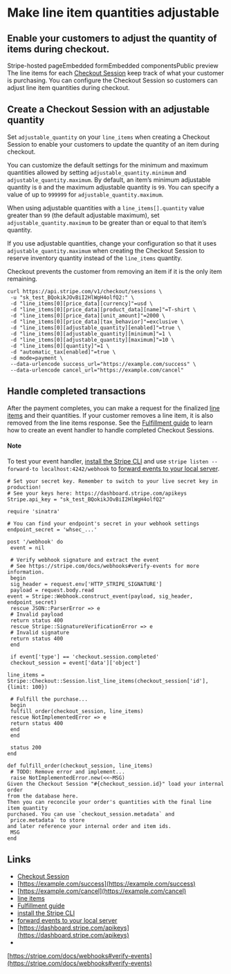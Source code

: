# Make line item quantities adjustable

## Enable your customers to adjust the quantity of items during checkout.

Stripe-hosted pageEmbedded formEmbedded componentsPublic preview
The line items for each [Checkout
Session](https://docs.stripe.com/api/checkout/sessions) keep track of what your
customer is purchasing. You can configure the Checkout Session so customers can
adjust line item quantities during checkout.

## Create a Checkout Session with an adjustable quantity

Set `adjustable_quantity` on your `line_items` when creating a Checkout Session
to enable your customers to update the quantity of an item during checkout.

You can customize the default settings for the minimum and maximum quantities
allowed by setting `adjustable_quantity.minimum` and
`adjustable_quantity.maximum`. By default, an item’s minimum adjustable quantity
is `0` and the maximum adjustable quantity is `99`. You can specify a value of
up to `999999` for `adjustable_quantity.maximum`.

When using adjustable quantities with a `line_items[].quantity` value greater
than `99` (the default adjustable maximum), set `adjustable_quantity.maximum` to
be greater than or equal to that item’s quantity.

If you use adjustable quantities, change your configuration so that it uses
`adjustable_quantity.maximum` when creating the Checkout Session to reserve
inventory quantity instead of the `line_items` quantity.

Checkout prevents the customer from removing an item if it is the only item
remaining.

```
curl https://api.stripe.com/v1/checkout/sessions \
 -u "sk_test_BQokikJOvBiI2HlWgH4olfQ2:" \
 -d "line_items[0][price_data][currency]"=usd \
 -d "line_items[0][price_data][product_data][name]"=T-shirt \
 -d "line_items[0][price_data][unit_amount]"=2000 \
 -d "line_items[0][price_data][tax_behavior]"=exclusive \
 -d "line_items[0][adjustable_quantity][enabled]"=true \
 -d "line_items[0][adjustable_quantity][minimum]"=1 \
 -d "line_items[0][adjustable_quantity][maximum]"=10 \
 -d "line_items[0][quantity]"=1 \
 -d "automatic_tax[enabled]"=true \
 -d mode=payment \
 --data-urlencode success_url="https://example.com/success" \
 --data-urlencode cancel_url="https://example.com/cancel"
```

## Handle completed transactions

After the payment completes, you can make a request for the finalized [line
items](https://docs.stripe.com/api/checkout/sessions/line_items) and their
quantities. If your customer removes a line item, it is also removed from the
line items response. See the [Fulfillment
guide](https://docs.stripe.com/checkout/fulfillment) to learn how to create an
event handler to handle completed Checkout Sessions.

#### Note

To test your event handler, [install the Stripe
CLI](https://docs.stripe.com/stripe-cli) and use `stripe listen --forward-to
localhost:4242/webhook` to [forward events to your local
server](https://docs.stripe.com/webhooks#test-webhook).

```
# Set your secret key. Remember to switch to your live secret key in production!
# See your keys here: https://dashboard.stripe.com/apikeys
Stripe.api_key = "sk_test_BQokikJOvBiI2HlWgH4olfQ2"

require 'sinatra'

# You can find your endpoint's secret in your webhook settings
endpoint_secret = 'whsec_...'

post '/webhook' do
 event = nil

 # Verify webhook signature and extract the event
 # See https://stripe.com/docs/webhooks#verify-events for more information.
 begin
 sig_header = request.env['HTTP_STRIPE_SIGNATURE']
 payload = request.body.read
event = Stripe::Webhook.construct_event(payload, sig_header, endpoint_secret)
 rescue JSON::ParserError => e
 # Invalid payload
 return status 400
 rescue Stripe::SignatureVerificationError => e
 # Invalid signature
 return status 400
 end

 if event['type'] == 'checkout.session.completed'
 checkout_session = event['data']['object']

line_items = Stripe::Checkout::Session.list_line_items(checkout_session['id'],
{limit: 100})

 # Fulfill the purchase...
 begin
 fulfill_order(checkout_session, line_items)
 rescue NotImplementedError => e
 return status 400
 end
 end

 status 200
end

def fulfill_order(checkout_session, line_items)
 # TODO: Remove error and implement...
 raise NotImplementedError.new(<<~MSG)
Given the Checkout Session "#{checkout_session.id}" load your internal order
from the database here.
Then you can reconcile your order's quantities with the final line item quantity
purchased. You can use `checkout_session.metadata` and `price.metadata` to store
and later reference your internal order and item ids.
 MSG
end
```

## Links

- [Checkout Session](https://docs.stripe.com/api/checkout/sessions)
- [https://example.com/success](https://example.com/success)
- [https://example.com/cancel](https://example.com/cancel)
- [line items](https://docs.stripe.com/api/checkout/sessions/line_items)
- [Fulfillment guide](https://docs.stripe.com/checkout/fulfillment)
- [install the Stripe CLI](https://docs.stripe.com/stripe-cli)
- [forward events to your local
server](https://docs.stripe.com/webhooks#test-webhook)
- [https://dashboard.stripe.com/apikeys](https://dashboard.stripe.com/apikeys)
-
[https://stripe.com/docs/webhooks#verify-events](https://stripe.com/docs/webhooks#verify-events)